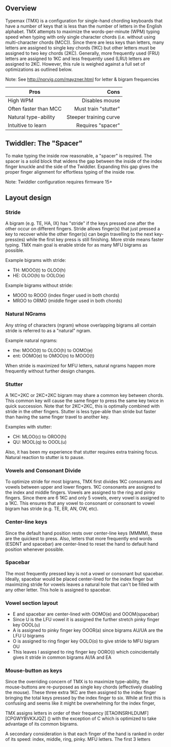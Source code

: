## Overview

Typemax (TMX) is a configuration for single-hand chording keyboards that have a number of keys that is less than the 
number of letters in the English alphabet. TMX attempts to maximize the words-per-minute (WPM) typing speed when typing
with only single character chords (i.e. without using multi-character chords (MCC)). Since there are less keys than 
letters, many letters are assigned to single key chords (1KC) but other letters must be assigned to two key chords 
(2KC). Generally, more frequently used (FRU) letters are assigned to 1KC and less frequently used (LRU) letters are 
assigned to 2KC. However, this rule is weighed against a full set of optimizations as outlined below.

Note: See http://norvig.com/mayzner.html for letter & bigram frequencies

| Pros                   | Cons                    |
| ---------------------- | -----------------------:|
| High WPM               | Disables mouse          |
| Often faster than MCC  | Must train "stutter"    |
| Natural type-ability   | Steeper training curve  |
| Intuitive to learn     | Requires "spacer"       |

## Twiddler: The "Spacer"
To make typing the inside row reasonable, a "spacer" is required. The spacer is a solid block that widens the gap
between the inside of the index finger knuckle and the side of the Twiddler. Expanding this gap gives the proper finger
alignment for effortless typing of the inside row.

Note: Twiddler configuration requires firmware 15+

## Layout design

### Stride
A bigram (e.g. TE, HA, IX) has "stride" if the keys pressed one after the other occur on different fingers. Stride
allows finger(s) that just pressed a key to recover while the other finger(s) can begin travelling to the next
key-press(es) while the first key press is still finishing. More stride means faster typing. TMX main goal is enable 
stride for as many MFU bigrams as possible.

Example bigrams with stride:
* TH: MOOO(t) to OLOO(h)
* HE: OLOO(h) to OOLO(e)

Example bigrams without stride:
* MOOO to ROOO (index finger used in both chords)
* MROO to ORMO (middle finger used in both chords)

### Natural NGrams
Any string of characters (ngram) whose overlapping bigrams all contain stride is referred to as a "natural" ngram.

Example natural ngrams:
* the: MOOO(t) to OLOO(h) to OOMO(e)
* ent: OOMO(e) to OMOO(n) to MOOO(t)

When stride is maximized for MFU letters, natural ngrams happen more frequently without further design changes.

### Stutter
A 1KC+2KC or 2KC+2KC bigram may share a common key between chords. This common key will cause the same finger to press
the same key twice in quick succession. Note that for 2KC+2KC, this is optimally combined with stride in the other
fingers. Stutter is less type-able than stride but faster than having the same finger travel to another key.

Examples with stutter:
* CH: MLOO(c) to OROO(h)
* QU: MOOL(q) to OOOL(u)

Also, it has been my experience that stutter requires extra training focus. Natural reaction to stutter is to pause.


### Vowels and Consonant Divide
To optimize stride for most bigrams, TMX first divides 1KC consonants and vowels between upper and lower fingers.
1KC consonants are assigned to the index and middle fingers. Vowels are assigned to the ring and pinky fingers. Since
there are 6 1KC and only 5 vowels, every vowel is assigned to a 1KC. This ensures that any vowel to consonant or
consonant to vowel bigram has stride (e.g. TE, ER, AN, OW, etc).

### Center-line keys
Since the default hand position rests over center-line keys (MMMM), these are the quickest to press. Also, letters that
more frequently end words (ESDNT and spacebar) are center-lined to reset the hand to default hand position whenever
possible.

### Spacebar
The most frequently pressed key is not a vowel or consonant but spacebar. Ideally, spacebar would be placed center-lined
for the index finger but maximizing stride for vowels leaves a natural hole that can't be filled with any other letter.
This hole is assigned to spacebar.

### Vowel section layout
* E and spacebar are center-lined with OOMO(e) and OOOM(spacebar)
* Since U is the LFU vowel it is assigned the further stretch pinky finger key OOOL(u)
* A is assigned to pinky finger key OOOR(a) since bigrams AU/UA are the LFU U bigrams
* O is assigned to ring finger key OOLO(o) to give stride to MFU bigram OU
* This leaves I assigned to ring finger key OORO(i) which coincidentally gives it stride in common bigrams AI/IA and EA

### Mouse-button as keys
Since the overriding concern of TMX is to maximize type-ability, the mouse-buttons are re-purposed as single key chords
(effectively disabling the mouse). These three extra 1KC are then assigned to the index finger bringing the total keys
pressed by the index finger to six. While at first this is confusing and seems like it might be overwhelming for the index finger,

TMX assigns letters in order of their frequency [ETAOINSRHLDUMF][CPGWYBVKXJQZ] () with the exception of C which is optimized to take advantage of its common bigrams.




A secondary consideration is that each finger of the hand is ranked in order of its speed: index, middle, ring, pinky.
MFU letters. The first 3 letters
